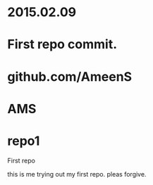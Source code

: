 # 2015.02.09
# 
# First repo commit.  
# 
# github.com/AmeenS
# AMS


# repo1
First repo

this is me trying out my first repo. pleas forgive.
